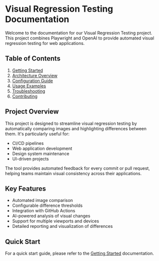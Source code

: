 # Visual Regression Testing Documentation

Welcome to the documentation for our Visual Regression Testing project. This project combines Playwright and OpenAI to provide automated visual regression testing for web applications.

## Table of Contents

1. [Getting Started](getting-started.md)
2. [Architecture Overview](architecture.md)
3. [Configuration Guide](configuration.md)
4. [Usage Examples](usage-examples.md)
5. [Troubleshooting](troubleshooting.md)
6. [Contributing](contributing.md)

## Project Overview

This project is designed to streamline visual regression testing by automatically comparing images and highlighting differences between them. It's particularly useful for:

- CI/CD pipelines
- Web application development
- Design system maintenance
- UI-driven projects

The tool provides automated feedback for every commit or pull request, helping teams maintain visual consistency across their applications.

## Key Features

- Automated image comparison
- Configurable difference thresholds
- Integration with GitHub Actions
- AI-powered analysis of visual changes
- Support for multiple viewports and devices
- Detailed reporting and visualization of differences

## Quick Start

For a quick start guide, please refer to the [Getting Started](getting-started.md) documentation.
